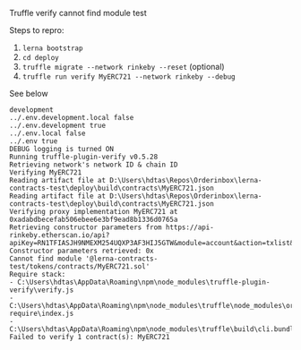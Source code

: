 Truffle verify cannot find module test

Steps to repro:

1. `lerna bootstrap`
2. `cd deploy`
3. `truffle migrate --network rinkeby --reset` (optional)
4. `truffle run verify MyERC721 --network rinkeby --debug`

See below

```
development
../.env.development.local false
../.env.development true
../.env.local false
../.env true
DEBUG logging is turned ON
Running truffle-plugin-verify v0.5.28
Retrieving network's network ID & chain ID
Verifying MyERC721
Reading artifact file at D:\Users\hdtas\Repos\Orderinbox\lerna-contracts-test\deploy\build\contracts\MyERC721.json
Reading artifact file at D:\Users\hdtas\Repos\Orderinbox\lerna-contracts-test\deploy\build\contracts\MyERC721.json
Verifying proxy implementation MyERC721 at 0xadabdbecefab506ebee6e3bf9ead8b1336d0765a
Retrieving constructor parameters from https://api-rinkeby.etherscan.io/api?apiKey=RN1TFIASJH9NMEXM254UQXP3AF3HIJ5GTW&module=account&action=txlist&address=0xadabdbecefab506ebee6e3bf9ead8b1336d0765a&page=1&sort=asc&offset=1
Constructor parameters retrieved: 0x
Cannot find module '@lerna-contracts-test/tokens/contracts/MyERC721.sol'
Require stack:
- C:\Users\hdtas\AppData\Roaming\npm\node_modules\truffle-plugin-verify\verify.js
- C:\Users\hdtas\AppData\Roaming\npm\node_modules\truffle\node_modules\original-require\index.js
- C:\Users\hdtas\AppData\Roaming\npm\node_modules\truffle\build\cli.bundled.js
Failed to verify 1 contract(s): MyERC721

```